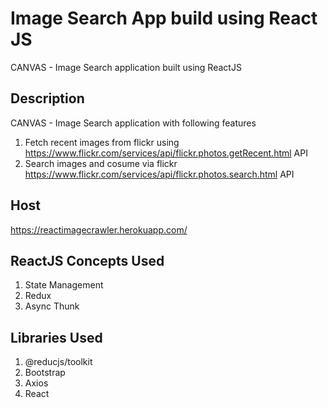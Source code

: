 # Image Search App build using React JS
CANVAS - Image Search application built using ReactJS 

## Description

CANVAS - Image Search application with following features
1. Fetch recent images from flickr using https://www.flickr.com/services/api/flickr.photos.getRecent.html API
2. Search images and cosume via flickr https://www.flickr.com/services/api/flickr.photos.search.html API 

## Host
https://reactimagecrawler.herokuapp.com/

## ReactJS Concepts Used
1. State Management
2. Redux
3. Async Thunk

## Libraries Used
1. @reducjs/toolkit
2. Bootstrap
3. Axios
4. React

